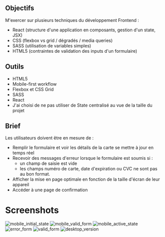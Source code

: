 ## Objectifs

M'exercer sur plusieurs techniques du développement Frontend :

- React (structure d'une application en composants, gestion d'un state, JSX)
- CSS (flexbox vs grid / dégradés / media queries)
- SASS (utilisation de variables simples)
- HTML5 (contraintes de validation des inputs d'un formulaire)

## Outils

- HTML5
- Mobile-first workflow
- Flexbox et CSS Grid
- SASS
- React
- J'ai choisi de ne pas utiliser de State centralisé au vue de la taille du projet

## Brief

Les utilisateurs doivent être en mesure de :

- Remplir le formulaire et voir les détails de la carte se mettre à jour en temps réel
- Recevoir des messages d'erreur lorsque le formulaire est soumis si :
  - un champ de saisie est vide
  - les champs numéro de carte, date d'expiration ou CVC ne sont pas au bon format.
- Afficher la mise en page optimale en fonction de la taille d'écran de leur appareil
- Accéder à une page de confirmation

# Screenshots

![mobile_initial_state](src/assets/mobile_initialState.jpeg)
![mobile_valid_form](src/assets/mobile_validForm.jpeg)
![mobile_active_state](src/assets/mobile_activeState.jpeg)
![error_form](src/assets/error_form.jpeg)
![valid_form](src/assets/mobile_validForm.jpeg)
![desktop_version](src/assets/desktop.jpeg)
